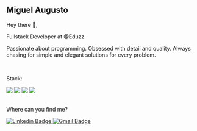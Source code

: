 ## Miguel Augusto

Hey there :wave:,

Fullstack Developer at @Eduzz

Passionate about programming. Obsessed with detail and quality. Always chasing for simple and elegant solutions for every problem.

<br />

Stack:

<div>
  <img src=https://img.shields.io/badge/TypeScript-007ACC?style=for-the-badge&logo=typescript&logoColor=white />
  <img src=https://img.shields.io/badge/React-61dafb?style=for-the-badge&logo=react&logoColor=333333 />
  <img src=https://img.shields.io/badge/next.js-000000?style=for-the-badge&logo=next.js&logoColor=white />
  <img src=https://img.shields.io/badge/Node.js-43853D?style=for-the-badge&logo=node.js&logoColor=white />
</div>
<br />

Where can you find me?

<div>
  <a href="https://www.linkedin.com/in/miguel-augusto/?locale=en_US" rel="nofollow">
    <img 
      src="https://img.shields.io/badge/LinkedIn-0077B5?style=for-the-badge&logo=linkedin&logoColor=white" 
      alt="Linkedin Badge" 
      style="max-width:100%;"
    />
  </a>

  <a href="mailto:miguel.freitas.dev@gmail.com" rel="nofollow">
    <img 
      src="https://img.shields.io/badge/Gmail-D14836?style=for-the-badge&logo=gmail&logoColor=white" 
      alt="Gmail Badge" 
      style="max-width:100%;"
    />
  </a>
</div>
